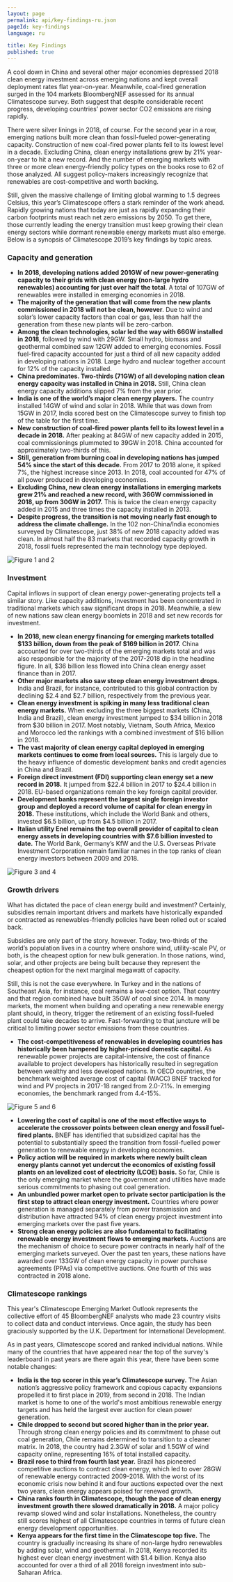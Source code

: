 ```yaml
---
layout: page
permalink: api/key-findings-ru.json
pageId: key-findings
language: ru

title: Key Findings
published: true
---
```

A cool down in China and several other major economies depressed 2018 clean energy investment across emerging nations and kept overall deployment rates flat year-on-year. Meanwhile, coal-fired generation surged in the 104 markets BloombergNEF assessed for its annual Climatescope survey. Both suggest that despite considerable recent progress, developing countries’ power sector CO2 emissions are rising rapidly.

There were silver linings in 2018, of course. For the second year in a row, emerging nations built more clean than fossil-fueled power-generating capacity. Construction of new coal-fired power plants fell to its lowest level in a decade. Excluding China, clean energy installations grew by 21% year-on-year to hit a new record. And the number of emerging markets with three or more clean energy-friendly policy types on the books rose to 62 of those analyzed. All suggest policy-makers increasingly recognize that renewables are cost-competitive and worth backing. 

Still, given the massive challenge of limiting global warming to 1.5 degrees Celsius, this year’s Climatescope offers a stark reminder of the work ahead. Rapidly growing nations that today are just as rapidly expanding their carbon footprints must reach net zero emissions by 2050. To get there, those currently leading the energy transition must keep growing their clean energy sectors while dormant renewable energy markets must also emerge.
Below is a synopsis of Climatescope 2019’s key findings by topic areas. 

### Capacity and generation

- **In 2018, developing nations added 201GW of new power-generating capacity to their grids with clean energy (non-large hydro renewables) accounting for just over half the total**. A total of 107GW of renewables were installed in emerging economies in 2018. 
- **The majority of the generation that will come from the new plants commissioned in 2018 will not be clean, however**. Due to wind and solar’s lower capacity factors than coal or gas, less than half the generation from these new plants will be zero-carbon.
- **Among the clean technologies, solar led the way with 66GW installed in 2018**, followed by wind with 29GW. Small hydro, biomass and geothermal combined saw 12GW added to emerging economies. Fossil fuel-fired capacity accounted for just a third of all new capacity added in developing nations in 2018. Large hydro and nuclear together account for 12% of the capacity installed.
- **China predominates. Two-thirds (71GW) of all developing nation clean energy capacity was installed in China in 2018.** Still, China clean energy capacity additions slipped 7% from the year prior. 
- **India is one of the world’s major clean energy players.** The country installed 14GW of wind and solar in 2018. While that was down from 15GW in 2017, India scored best on the Climatescope survey to finish top of the table for the first time. 
- **New construction of coal-fired power plants fell to its lowest level in a decade in 2018.** After peaking at 84GW of new capacity added in 2015, coal commissionings plummeted to 39GW in 2018. China accounted for approximately two-thirds of this.
- **Still, generation from burning coal in developing nations has jumped 54% since the start of this decade.** From 2017 to 2018 alone, it spiked 7%, the highest increase since 2013. In 2018, coal accounted for 47% of all power produced in developing economies.
- **Excluding China, new clean energy installations in emerging markets grew 21% and reached a new record, with 36GW commissioned in 2018, up from 30GW in 2017.** This is twice the clean energy capacity added in 2015 and three times the capacity installed in 2013.
- **Despite progress, the transition is not moving nearly fast enough to address the climate challenge.** In the 102 non-China/India economies surveyed by Climatescope, just 38% of new 2018 capacity added was clean. In almost half the 83 markets that recorded capacity growth in 2018, fossil fuels represented the main technology type deployed. 

![Figure 1 and 2](/assets/graphics/content/key-findings/fig1-2.png)

### Investment

Capital inflows in support of clean energy power-generating projects tell a similar story. Like capacity additions, investment has been concentrated in traditional markets which saw significant drops in 2018. Meanwhile, a slew of new nations saw clean energy boomlets in 2018 and set new records for investment. 
- **In 2018, new clean energy financing for emerging markets totalled $133 billion, down from the peak of $169 billion in 2017.** China accounted for over two-thirds of the emerging markets total and was also responsible for the majority of the 2017-2018 dip in the headline figure. In all, $36 billion less flowed into China clean energy asset finance than in 2017.
- **Other major markets also saw steep clean energy investment drops.** India and Brazil, for instance, contributed to this global contraction by declining $2.4 and $2.7 billion, respectively from the previous year.  
- **Clean energy investment is spiking in many less traditional clean energy markets.** When excluding the three biggest markets (China, India and Brazil), clean energy investment jumped to $34 billion in 2018 from $30 billion in 2017. Most notably, Vietnam, South Africa, Mexico and Morocco led the rankings with a combined investment of $16 billion in 2018.  
- **The vast majority of clean energy capital deployed in emerging markets continues to come from local sources.** This is largely due to the heavy influence of domestic development banks and credit agencies in China and Brazil.
- **Foreign direct investment (FDI) supporting clean energy set a new record in 2018.** It jumped from $22.4 billion in 2017 to $24.4 billion in 2018. EU-based organizations remain the key foreign capital provider. 
- **Development banks represent the largest single foreign investor group and deployed a record volume of capital for clean energy in 2018.** These institutions, which include the World Bank and others, invested $6.5 billion, up from $4.5 billion in 2017. 
- **Italian utility Enel remains the top overall provider of capital to clean energy assets in developing countries with $7.6 billion invested to date.** The World Bank, Germany’s KfW and the U.S. Overseas Private Investment Corporation remain familiar names in the top ranks of clean energy investors between 2009 and 2018.

![Figure 3 and 4](/assets/graphics/content/key-findings/fig3-4.png)

### Growth drivers

What has dictated the pace of clean energy build and investment? Certainly, subsidies remain important drivers and markets have historically expanded or contracted as renewables-friendly policies have been rolled out or scaled back.

Subsidies are only part of the story, however. Today, two-thirds of the world’s population lives in a country where onshore wind, utility-scale PV, or both, is the cheapest option for new bulk generation. In those nations, wind, solar, and other projects are being built because they represent the cheapest option for the next marginal megawatt of capacity.

Still, this is not the case everywhere. In Turkey and in the nations of Southeast Asia, for instance, coal remains a low-cost option. That country and that region combined have built 35GW of coal since 2014. In many markets, the moment when building and operating a new renewable energy plant should, in theory, trigger the retirement of an existing fossil-fueled plant could take decades to arrive. Fast-forwarding to that juncture will be critical to limiting power sector emissions from these countries.

- **The cost-competitiveness of renewables in developing countries has historically been hampered by higher-priced domestic capital.** As renewable power projects are capital-intensive, the cost of finance available to project developers has historically resulted in  segregation between wealthy and less developed nations. In OECD countries, the benchmark weighted average cost of capital (WACC) BNEF tracked for wind and PV projects in 2017-18 ranged from 2.0-7.1%. In emerging economies, the benchmark ranged from 4.4-15%.

![Figure 5 and 6](/assets/graphics/content/key-findings/fig5-6.png)

- **Lowering the cost of capital is one of the most effective ways to accelerate the crossover points between clean energy and fossil fuel-fired plants.** BNEF has identified that subsidized capital has the potential to substantially speed the transition from fossil-fuelled power generation to renewable energy in developing economies.
- **Policy action will be required in markets where newly built clean energy plants cannot yet undercut the economics of existing fossil plants on an levelized cost of electricity (LCOE) basis.** So far, Chile is the only emerging market where the government and utilities have made serious commitments to phasing out coal generation.
- **An unbundled power market open to private sector participation is the first step to attract clean energy investment.** Countries where power generation is managed separately from power transmission and distribution have attracted 94% of clean energy project investment into emerging markets over the past five years. 
- **Strong clean energy policies are also fundamental to facilitating renewable energy investment flows to emerging markets.** Auctions are the mechanism of choice to secure power contracts in nearly half of the emerging markets surveyed. Over the past ten years, these nations have awarded over 133GW of clean energy capacity in power purchase agreements (PPAs) via competitive auctions. One fourth of this was contracted in 2018 alone.

### Climatescope rankings

This year's Climatescope Emerging Market Outlook represents the collective effort of 45 BloombergNEF analysts who made 23 country visits to collect data and conduct interviews. Once again, the study has been graciously supported by the U.K. Department for International Development.

As in past years, Climatescope scored and ranked individual nations. While many of the countries that have appeared near the top of the survey's leaderboard in past years are there again this year, there have been some notable changes:
- **India is the top scorer in this year’s Climatescope survey.** The Asian nation’s aggressive policy framework and copious capacity expansions propelled it to first place in 2019, from second in 2018. The Indian market is home to one of the world's most ambitious renewable energy targets and has held the largest ever auction for clean power generation.
- **Chile dropped to second but scored higher than in the prior year.** Through strong clean energy policies and its commitment to phase out coal generation, Chile remains determined to transition to a cleaner matrix. In 2018, the country had 2.3GW of solar and 1.5GW of wind capacity online, representing 16% of total installed capacity.
- **Brazil rose to third from fourth last year.** Brazil has pioneered competitive auctions to contract clean energy, which led to over 28GW of renewable energy contracted 2009-2018. With the worst of its economic crisis now behind it and four auctions expected over the next two years, clean energy appears poised for renewed growth.
- **China ranks fourth in Climatescope, though the pace of clean energy investment growth there slowed dramatically in 2018.** A major policy revamp slowed wind and solar installations. Nonetheless, the country still scores highest of all Climatescope countries in terms of future clean energy development opportunities.
- **Kenya appears for the first time in the Climatescope top five.** The country is gradually increasing its share of non-large hydro renewables by adding solar, wind and geothermal. In 2018, Kenya recorded its highest ever clean energy investment with $1.4 billion. Kenya also accounted for over a third of all 2018 foreign investment into sub-Saharan Africa.
